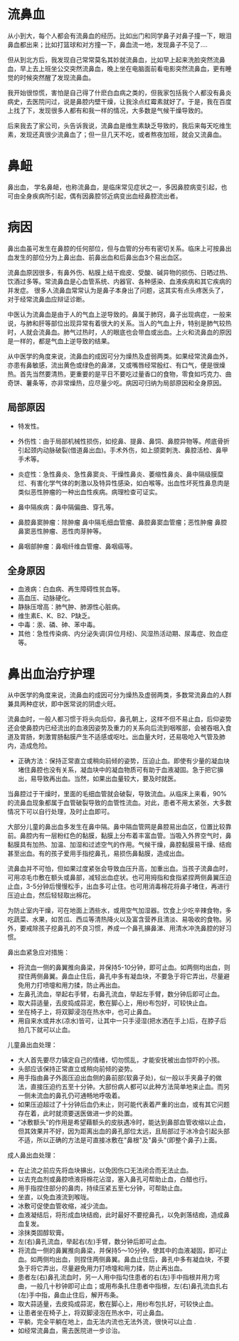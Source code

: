 # 流鼻血

从小到大，每个人都会有流鼻血的经历。比如出门和同学鼻子对鼻子撞一下，眼泪鼻血都出来；比如打篮球和对方撞一下，鼻血流一地，发现鼻子不见了....

但从到北方后，我发现自己常常莫名其妙就流鼻血，比如早上起来洗脸突然流鼻血，早上去上班坐公交突然流鼻血，晚上坐在电脑面前看电影突然流鼻血，更有睡觉的时候突然醒了发现流鼻血。

我开始很惊慌，害怕是自己得了什麽白血病之类的，但我家包括我个人都没有鼻炎病史，去医院问过，说是鼻腔内壁干燥，让我涂点红霉素就好了。于是，我在百度上找了下，发现很多人都有和我一样的情况，大多数是气候干燥导致的。

后来我去了家公司，头告诉我说，流鼻血是维生素缺乏导致的，我后来每天吃维生素，发现还真很少流鼻血了；但一旦几天不吃，或者熬夜加班，就会又流鼻血。

# 鼻衄

鼻出血， 学名鼻衄，也称流鼻血，是临床常见症状之一，多因鼻腔病变引起，也可由全身疾病所引起，偶有因鼻腔邻近病变出血经鼻腔流出者。

# 病因

鼻出血虽可发生在鼻腔的任何部位，但与血管的分布有密切关系。临床上可按鼻出血发生的部位分为上鼻出血、前鼻出血和后鼻出血3个易出血区。

流鼻血原因很多，有鼻外伤、粘膜上结干痂皮、受酸、碱异物的损伤、日晒过热、饮酒过多等。常流鼻血是心血管系统、内器官、各种感染、血液疾病和其它疾病的并发症。 很多人流鼻血常常认为是鼻子本身出了问题，这其实有点头疼医头了，对于经常流鼻血应辩证诊断。

中医认为流鼻血是由于人的气血上逆导致的。鼻属于肺窍，鼻子出现病症，一般来说，与肺和肝等部位出现异常有着很大的关系。当人的气血上升，特别是肺气较热时，人就会流鼻血。肺气过热时，人的眼底也会带血或出血。上火和流鼻血的原因是一样的，都是气血上逆导致的结果。

从中医学的角度来说，流鼻血的成因可分为燥热及虚弱两类。如果经常流鼻血外，亦患有鼻敏感，流出黄色或绿色的鼻涕，又或嘴唇经常殷红、有口气，便是很燥热。首先当然要清热，更重要的是平日不要吃过量香口的食物，零食如巧克力、曲奇饼、薯条等，亦非常燥热，应尽量少吃。病因可归纳为局部原因和全身原因。

## 局部原因

* 特发性。

* 外伤性：由于局部机械性损伤，如挖鼻、提鼻、鼻饲、鼻腔异物等。颅底骨折引起颈内动脉破裂(借道鼻出血)。手术外伤，如上颌窦刺洗、鼻腔活检、鼻甲手术等。

* 炎症性：急性鼻炎、急性鼻窦炎、干燥性鼻炎、萎缩性鼻炎、鼻中隔级膜糜烂、有害化学气体的刺激以及特异性感染，如白喉等。出血性坏死性鼻息肉是类似恶性肿瘤的一种出血性疾病。病理检查可证实。

* 鼻中隔疾病：鼻中隔偏曲、穿孔等。

* 鼻腔鼻窦肿瘤：除肿瘤 鼻中隔毛细血管瘤、鼻腔鼻窦血管瘤；恶性肿瘤 鼻腔鼻窦恶性肿瘤、恶性肉芽肿等。

* 鼻咽部肿瘤：鼻咽纤维血管瘤、鼻咽癌等。

## 全身原因

* 血液病：白血病、再生障碍性贫血等。
* 高血压、动脉硬化。
* 静脉压增高：肺气肿、肺源性心脏病。
* 维生素E、K、B2、P缺乏。
* 中毒：汞、磷、砷、苯中毒。
* 其他：急性传染病、内分泌失调(异位月经)、风湿热活动期、尿毒症、败血症等。

# 鼻出血治疗护理

从中医学的角度来说，流鼻血的成因可分为燥热及虚弱两类，多数常流鼻血的人群兼具两种症状，即中医常说的阴虚火旺。

流鼻血时，一般人都习惯于将头向后仰，鼻孔朝上，这样不但不易止血，后仰姿势还会使鼻腔内已经流出的血液因姿势及重力的关系向后流到咽喉部，会被吞咽入食道及胃肠，刺激胃肠黏膜产生不适感或呕吐。出血量大时，还易吸呛入气管及肺内，造成危险。

* 正确方法：保持正常直立或稍向前倾的姿势，压迫止血。即使有少量的凝血块堵住鼻腔也没有关系，凝血块中的凝血物质可有助于血液凝固。急于把它擤出，易导致再出血。当然，如果出血量较大，要及时就医。

当鼻腔过于干燥时，里面的毛细血管就会破裂，导致流血。从临床上来看，90%的流鼻血现象都属于血管破裂导致的血管性流血。对此，患者不用太紧张，大多数情况下可以自行处理，及时止血即可。

大部分儿童的鼻出血多发生在鼻中隔。鼻中隔血管网是鼻腔易出血区，位置比较靠前。鼻腔内有一层粉红色的黏膜，黏膜上分布着丰富血管。当吸入外界空气时，鼻黏膜具有加热、加温、加湿和过滤空气的作用。气候干燥，鼻腔黏膜易干燥、结痂甚至出血。有的孩子爱用手指挖鼻孔，易损伤鼻黏膜，造成出血。

流鼻血并不可怕，但如果过度紧张会导致血压升高，加重出血。当孩子流鼻血时，可用凉毛巾敷在额头或鼻部，减轻出血症状。也可用拇指和食指紧捏两侧鼻翼压迫止血，3-5分钟后慢慢松手，出血多可止住。也可用消毒棉花将鼻子堵住，再进行压迫止血，然后轻轻取出棉花。

为防止室内干燥，可在地面上洒些水，或用空气加湿器。饮食上少吃辛辣食物，多吃蔬菜、水果，如苦瓜、西瓜等清热降火以及富含营养且清淡、易吸收的食物。另外，要戒除孩子挖鼻孔的不良习惯，养成一个鼻孔擤鼻涕、用清水冲洗鼻腔的好习惯。

鼻出血紧急应对措施：

- 将流血一侧的鼻翼推向鼻梁，并保持5-10分钟，即可止血。如两侧均出血，则捏住两侧鼻翼。鼻血止住后，鼻孔中多有凝血块，不要急于将它弄出，尽量避免用力打喷嚏和用力揉，防止再出血。
- 左鼻孔流血，举起右手臂，右鼻孔流血，举起左手臂，数分钟后即可止血。
- 取大蒜适量，去皮捣成蒜泥，敷在脚心上，用纱布包好，可较快止血。
- 坐在椅子上，将双脚浸泡在热水中，也可止鼻血。
- 用自来水或井水(凉水)皆可，让其中一只手浸湿(把水洒在手上)后，在脖子后拍几下就可以止血。

儿童鼻出血处理：

- 大人首先要尽力镇定自己的情绪，切勿慌乱，才能安抚被出血惊吓的小孩。
- 头部应该保持正常直立或稍向前倾的姿势。
- 用手指由鼻子外面压迫出血侧的鼻前部(软鼻子处)，似一般以手夹鼻子的做法，直接压迫约五至十分钟。大部份病人都可以此种方法简单地来止血。而另一侧未流血的鼻孔仍可通畅地呼吸着。
- 如果压迫超过了十分钟后血仍未止，则可能代表着严重的出血，或有其它问题存在着，此时就须要送医做进一步的处置。
- "冰敷额头"的作用是希望藉额头的皮肤遇冷时，能达到鼻部血管收缩以止血，但其效果并不好，因为距离出血的鼻孔部位太远，且局部过于冰冷会引起头部不适，所以正确的方法是可直接冰敷在"鼻根"及"鼻头"(即整个鼻子)上面。

成人鼻出血处理：

- 在止流之前应先将血块擤出，以免因伤口无法闭合而无法止血。
- 以去充血剂或鼻腔喷液将棉花沾湿，塞入鼻孔可帮助止血，白醋也行。
- 用手指捏住部分的鼻肉，持续压紧五至七分钟，可帮助止血。
- 坐直，以免血液流到喉咙。
- 冰敷可促使血管收缩，减少流血。
- 血液凝结后，将形成血块结痂，此时最好不要挖鼻孔，以免剥落结痂，造成鼻血复发。
- 涂抹类固醇软膏。
- 左(右)鼻孔流血，举起右(左)手臂，数分钟后即可止血。
- 将流血一侧的鼻翼推向鼻梁，并保持5～10分钟，使其中的血液凝固，即可止血。如两侧均出血，则捏住两侧鼻翼。鼻血止住后，鼻孔中多有凝血块，不要急于将它弄出，尽量避免用力打喷嚏和用力揉，防止再出血。
- 患者左(右)鼻孔流血时，另一人用中指勾住患者的右(左)手中指根并用力弯曲，一般几十秒钟即可止血；或用布条扎住患者中指根，左(右)鼻孔流血扎右(左)手中指，鼻血止住后，解开布条。
- 取大蒜适量，去皮捣成蒜泥，敷在脚心上，用纱布包扎好，可较快止血。
- 让患者坐在椅子上，将双脚浸泡在热水中，可止鼻血。
- 平躺，完全平躺在地上，血无法内流也无法外流，很快可以止血 . 
- 如经常流鼻血，需去医院进一步诊治。
